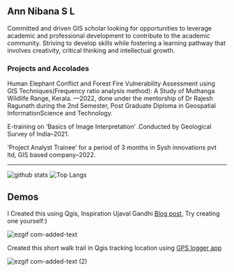 ## Ann Nibana S L

Committed and driven GIS scholar looking for opportunities to leverage academic and professional development to contribute to the academic community. Striving to develop skills while fostering a learning pathway that involves creativity, critical thinking and intellectual growth.



<!--## Education
IUCGIST,  Kariavattom Campus,India:
 PG diploma in GIS
December 2021 - 2022
Bishop Moore College, University of Kerala:
Master of Science in Physics 
Oct 2016 - Aug 2018
Bachelor of Science in Physics
July 2013 - March 2016-->
### Projects and Accolades
Human Elephant Conflict and Forest Fire Vulnerability Assessment using GIS Techniques(Frequency ratio analysis method): A Study of Muthanga Wildlife Range, Kerala.  —2022, done under the mentorship of  Dr Rajesh Ragunath during the 2nd Semester, Post Graduate Diploma in Geospatial InformationScience and Technology.

E-training on ‘Basics of Image Interpretation’ .Conducted by Geological Survey of India–2021.

‘Project Analyst Trainee’ for a period of 3 months in Sysh innovations pvt ltd, GIS based company–2022.

---
<!--## Skills
ArcGIS,
QGIS,
Erdas Imagine,
Microsoft (Excel,Powerpoint,Word)-->

![github stats](https://github-readme-stats-sigma-five.vercel.app/api?username=gisannmap&show_icons=true&theme=highcontrast)
![Top Langs](https://github-readme-stats-sigma-five.vercel.app/api/top-langs/?username=gisannmap&show=javascript,go,html,css,tex&theme=dark)


## Demos
 I Created this using Qgis, Inspiration Ujaval Gandhi [Blog post](https://www.qgistutorials.com/en/docs/3/animating_time_series.html),
 Try creating one yourself:)

 ![ezgif com-added-text](https://github.com/user-attachments/assets/60f5db52-2d7d-41db-9909-4f53d3e14c78)

 


Created this short walk trail in Qgis tracking location using [GPS logger app](https://play.google.com/store/apps/details?id=eu.basicairdata.graziano.gpslogger&pcampaignid=web_share)


![ezgif com-added-text (2)](https://github.com/user-attachments/assets/f960a257-c587-4366-872e-e231a8ec8d87)


<!-- ![Top Langs](https://github-readme-stats.vercel.app/api/top-langs/?username=giswqs&hide_langs_below=10&theme=gruvbox)-->











<!--
**gisannmap/gisannmap** is a ✨ _special_ ✨ repository because its `README.md` (this file) appears on your GitHub profile.

Here are some ideas to get you started:

- 🔭 I’m currently working on ...
- 🌱 I’m currently learning ...
- 👯 I’m looking to collaborate on ...
- 🤔 I’m looking for help with ...
- 💬 Ask me about ...
- 📫 How to reach me: ...
- 😄 Pronouns: ...
- ⚡ Fun fact: ...
-->
